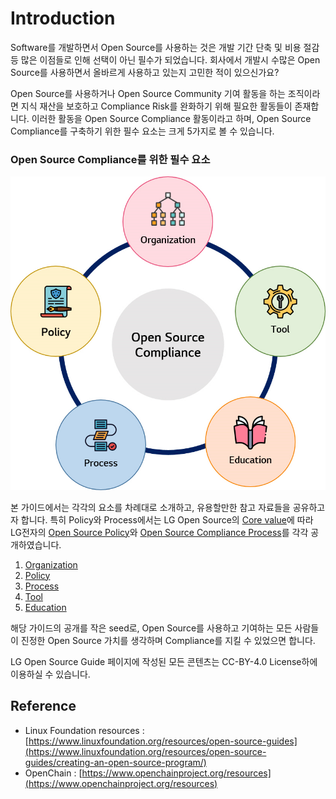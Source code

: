 # Introduction

Software를 개발하면서 Open Source를 사용하는 것은 개발 기간 단축 및 비용 절감 등 많은 이점들로 인해 선택이 아닌 필수가 되었습니다. 회사에서 개발시 수많은 Open Source를 사용하면서 올바르게 사용하고 있는지 고민한 적이 있으신가요?

Open Source를 사용하거나 Open Source Community 기여 활동을 하는 조직이라면 지식 재산을 보호하고 Compliance Risk를 완화하기 위해 필요한 활동들이 존재합니다. 이러한 활동을 Open Source Compliance 활동이라고 하며, Open Source Compliance를 구축하기 위한 필수 요소는 크게 5가지로 볼 수 있습니다.

### Open Source Compliance를 위한 필수 요소

![Open Source Compliance](assets/docs/introduction.png)

본 가이드에서는 각각의 요소를 차례대로 소개하고, 유용할만한 참고 자료들을 공유하고자 합니다. 특히 Policy와 Process에서는 LG Open Source의 [Core value](https://lge-oss.github.io/about/)에 따라 LG전자의 [Open Source Policy](policy/osc_policy.md)와 [Open Source Compliance Process](process/osc_process/README.md)를 각각 공개하였습니다. 

1. [Organization](organization/ospo.md)
2. [Policy](policy/osc_policy.md)
3. [Process](process/osc_process/README.md)
4. [Tool](tool/osc_tool.md)
5. [Education](education/osc_education.md)

 

해당 가이드의 공개를 작은 seed로, Open Source를 사용하고 기여하는 모든 사람들이 진정한 Open Source 가치를 생각하며 Compliance를 지킬 수 있었으면 합니다.


LG Open Source Guide 페이지에 작성된 모든 콘텐츠는 CC-BY-4.0 License하에 이용하실 수 있습니다.

## Reference

* Linux Foundation resources : [https://www.linuxfoundation.org/resources/open-source-guides](https://www.linuxfoundation.org/resources/open-source-guides/creating-an-open-source-program/)
* OpenChain : [https://www.openchainproject.org/resources](https://www.openchainproject.org/resources)

